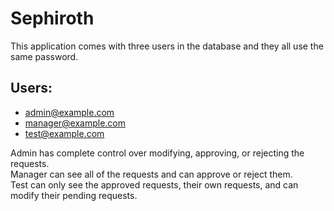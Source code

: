 Sephiroth
=========

This application comes with three users in the database and they all use the same password.

## Users:

* admin@example.com
* manager@example.com
* test@example.com

 Admin has complete control over modifying, approving, or rejecting the requests.<br/>
 Manager can see all of the requests and can approve or reject them.<br/>
 Test can only see the approved requests, their own requests, and can modify their pending requests.<br/>


